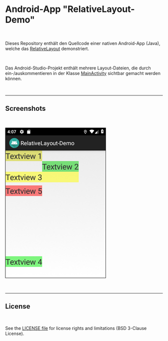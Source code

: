 # Android-App "RelativeLayout-Demo" #

<br>

Dieses Repository enthält den Quellcode einer nativen Android-App (Java), welche das [RelativeLayout](https://developer.android.com/reference/android/widget/RelativeLayout) 
demonstriert.

<br>

Das Android-Studio-Projekt enthält mehrere Layout-Dateien, die durch ein-/auskommentieren in der Klasse 
[MainActivity](app/src/main/java/de/mide/relativelayoutdemo/MainActivity.java#L28) sichtbar gemacht werden können.

<br>

----

## Screenshots ##

<br>

![Screenshot 1](screenshot_1.png)

<br>

----

## License ##

<br>

See the [LICENSE file](LICENSE.md) for license rights and limitations (BSD 3-Clause License).

<br>
